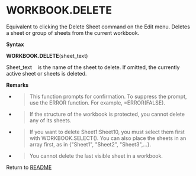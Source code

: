 # WORKBOOK.DELETE

Equivalent to clicking the Delete Sheet command on the Edit menu.
Deletes a sheet or group of sheets from the current workbook.

**Syntax**

**WORKBOOK.DELETE**(sheet\_text)

Sheet\_text&nbsp;&nbsp;&nbsp;&nbsp;is the name of the sheet to delete.
If omitted, the currently active sheet or sheets is deleted.

**Remarks**

  - > This function prompts for confirmation. To suppress the prompt,
    > use the ERROR function. For example, =ERROR(FALSE).

  - > If the structure of the workbook is protected, you cannot delete
    > any of its sheets.

  - > If you want to delete Sheet1:Sheet10, you must select them first
    > with WORKBOOK.SELECT(). You can also place the sheets in an array
    > first, as in {"Sheet1", "Sheet2", "Sheet3",...}.

  - > You cannot delete the last visible sheet in a workbook.



Return to [README](README.md)

